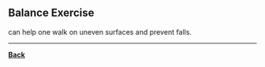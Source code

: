 ## Balance Exercise
can help one walk on uneven surfaces and prevent falls.

---
**[Back](PEPRELIM_CH1.md)**